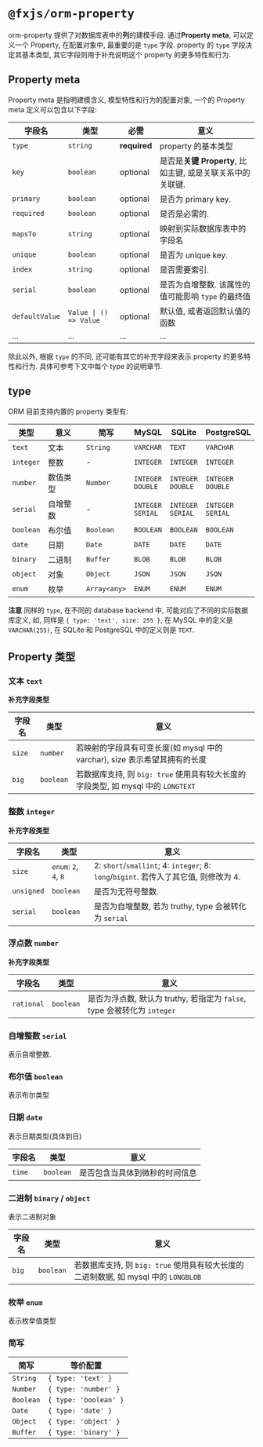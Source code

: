 # `@fxjs/orm-property`

orm-property 提供了对数据库表中的**列**的建模手段. 通过**Property meta**, 可以定义一个 Property, 在配置对象中, 最重要的是 `type` 字段. property 的 `type` 字段决定其基本类型, 其它字段则用于补充说明这个 property 的更多特性和行为.

## Property meta

Property meta 是指明建模含义, 模型特性和行为的配置对象, 一个的 Property meta 定义可以包含以下字段:

| 字段名 | 类型 | 必需 | 意义 |
| ---- | ---- | ---- | ---- |
| `type` | `string` | **required** | property 的基本类型 |
| `key` | `boolean` | optional | 是否是**关键 Property**, 比如主键, 或是关联关系中的关联键. |
| `primary` | `boolean` | optional | 是否为 primary key. |
| `required` | `boolean` | optional | 是否是必需的. |
| `mapsTo` | `string` | optional | 映射到实际数据库表中的字段名 |
| `unique` | `boolean` | optional | 是否为 unique key. |
| `index` | `string` | optional | 是否需要索引. |
| `serial` | `boolean` | optional | 是否为自增整数. 该属性的值可能影响 `type` 的最终值 |
| `defaultValue` | `Value \| () => Value` | optional | 默认值, 或者返回默认值的函数 |
| ... | ... | ... | ... |

<!-- | 'point' | 点 | `POINT` | `POINT` | `POINT` | -->

除此以外, 根据 `type` 的不同, 还可能有其它的补充字段来表示 property 的更多特性和行为. 具体可参考下文中每个 type 的说明章节.

## type

ORM 目前支持内置的 property 类型有:

| 类型 | 意义 | 简写 | MySQL | SQLite | PostgreSQL |
| ---- | ---- | ---- | ---- | ---- | ---- |
| `text` | 文本 | `String` | `VARCHAR` | `TEXT` | `VARCHAR` |
| `integer` | 整数 | - | `INTEGER` | `INTEGER` | `INTEGER` |
| `number` | 数值类型 | `Number` | `INTEGER`<br />`DOUBLE` | `INTEGER`<br />`DOUBLE` | `INTEGER`<br />`DOUBLE` |
| `serial` | 自增整数 | - | `INTEGER`<br/> `SERIAL` | `INTEGER`<br/> `SERIAL` | `INTEGER`<br/> `SERIAL` |
| `boolean` | 布尔值 | `Boolean` | `BOOLEAN` | `BOOLEAN` | `BOOLEAN` |
| `date` | 日期 | `Date` | `DATE` | `DATE` | `DATE` |
| `binary` | 二进制 | `Buffer` | `BLOB` | `BLOB` | `BLOB` |
| `object` | 对象 | `Object` | `JSON` | `JSON` | `JSON` |
| `enum` | 枚举 | `Array<any>` | `ENUM` | `ENUM` | `ENUM` |

**注意** 同样的 `type`, 在不同的 database backend 中, 可能对应了不同的实际数据库定义, 如, 同样是 `{ type: 'text', size: 255 }`, 在 MySQL 中的定义是 `VARCHAR(255)`, 在 SQLite 和 PostgreSQL 中的定义则是 `TEXT`.

## Property 类型

### 文本 `text`

**补充字段类型**

| 字段名 | 类型 | 意义 |
| ---- | ---- | ---- |
| `size` | `number` | 若映射的字段具有可变长度(如 mysql 中的 varchar), size 表示希望其拥有的长度 |
| `big` | `boolean` | 若数据库支持, 则 `big: true` 使用具有较大长度的字段类型, 如 mysql 中的 `LONGTEXT` |

### 整数 `integer`

**补充字段类型**

| 字段名 | 类型 | 意义 |
| ---- | ---- | ---- |
| `size` | `enum`: `2`, `4`, `8` | 2: `short`/`smallint`; 4: `integer`; 8: `long`/`bigint`. 若传入了其它值, 则修改为 4. |
| `unsigned` | `boolean` | 是否为无符号整数. |
| `serial` | `boolean` |  是否为自增整数, 若为 truthy, type 会被转化为 `serial` |

### 浮点数 `number`

**补充字段类型**

| 字段名 | 类型 | 意义 |
| ---- | ---- | ---- |
| `rational` | `boolean` | 是否为浮点数, 默认为 truthy, 若指定为 `false`, type 会被转化为 `integer` |


### 自增整数 `serial`

表示自增整数.

### 布尔值 `boolean`

表示布尔类型

### 日期 `date`

表示日期类型(具体到日)

| 字段名 | 类型 | 意义 |
| ---- | ---- | ---- |
| `time` | `boolean` | 是否包含当具体到微秒的时间信息 |

### 二进制 `binary` / `object`

表示二进制对象

| 字段名 | 类型 | 意义 |
| ---- | ---- | ---- |
| `big` | `boolean` | 若数据库支持, 则 `big: true` 使用具有较大长度的二进制数据, 如 mysql 中的 `LONGBLOB` |

### 枚举 `enum`

表示枚举值类型

### 简写

| 简写 | 等价配置 |
| ---- | ------- |
| `String` | `{ type: 'text' }` |
| `Number` | `{ type: 'number' }` |
| `Boolean` | `{ type: 'boolean' }` |
| `Date` | `{ type: 'date' }` |
| `Object` | `{ type: 'object' }` |
| `Buffer` | `{ type: 'binary' }` |



